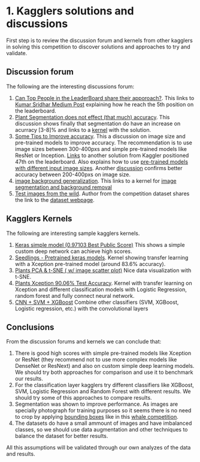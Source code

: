 # 1. Kagglers solutions and discussions
First step is to review the discussion forum and kernels from other kagglers in solving this competition to discover solutions and approaches to try and validate.

## Discussion forum
The following are the interesting discussions forum:
1. [Can Top People in the LeaderBoard share their apporoach?](https://www.kaggle.com/c/plant-seedlings-classification/discussion/53021). This links to [Kumar Sridhar Medium Post](https://medium.com/neuralspace/kaggle-1-winning-approach-for-image-classification-challenge-9c1188157a86) explaining how he reach the 5th position on the leaderboard.
2. [Plant Segmentation does not effect (that much) accuracy](https://www.kaggle.com/c/plant-seedlings-classification/discussion/45271). This discussion shows finally that segmentation do have an increase on acurracy [3-8]% and links to a [kernel](https://www.kaggle.com/gaborvecsei/plant-seedlings-fun-with-computer-vision) with the solution.
3. [Some Tips to Improve accuracy](https://www.kaggle.com/c/plant-seedlings-classification/discussion/46699). This a discussion on image size and pre-trained models to improve accuracy. The recommendation is to use image sizes between 300-400pxs and simple pre-trained models like ResNet or Inception. [Links](https://github.com/GodsDusk/Plant-Seedlings-Classification) to another solution from Kaggler positioned 47th on the leaderboard. Also explains how to use [pre-trained models with different input image sizes](https://stackoverflow.com/questions/44161967/keras-vggnet-pretrained-model-variable-sized-input). Another [discussion](https://www.kaggle.com/c/plant-seedlings-classification/discussion/45206) confirms better accuracy between 200-400pxs on image size.
4. [image background generalization](https://www.kaggle.com/c/plant-seedlings-classification/discussion/50323). This links to a kernel for [image segmentation and background removal](https://www.kaggle.com/ianchute/background-removal-cieluv-color-thresholding)
5. [Test images from the wild](https://www.kaggle.com/c/plant-seedlings-classification/discussion/44490). Author from the competition dataset shares the link to the [dataset webpage](https://vision.eng.au.dk/plant-seedlings-dataset/).

## Kagglers Kernels
The following are interesting sample kagglers kernels.
1. [Keras simple model (0.97103 Best Public Score)](https://www.kaggle.com/miklgr500/keras-simple-model-0-97103-best-public-score) This shows a simple custom deep network can achieve high scores.
2. [Seedlings - Pretrained keras models](https://www.kaggle.com/gaborfodor/seedlings-pretrained-keras-models). Kernel showing transfer learning with a Xception pre-trained model (around 83.6% accuracy).
3. [Plants PCA & t-SNE ( w/ image scatter plot)](https://www.kaggle.com/gaborvecsei/plants-t-sne) Nice data visualization with t-SNE.
4. [Plants Xception 90.06% Test Accuracy](https://www.kaggle.com/raoulma/plants-xception-90-06-test-accuracy). Kernel with transfer learning on Xception and different classification models with Logistic Regression, random forest and fully connect neural network.
5. [CNN + SVM + XGBoost](https://www.kaggle.com/matrixb/cnn-svm-xgboost) Combine other classifiers (SVM, XGBoost, Logistic regression, etc.) with the convolutional layers

## Conclusions
From the discussion forums and kernels we can conclude that:
1. There is good high scores with simple pre-trained models like Xception or ResNet (they recommend not to use more complex models like DenseNet or ResNext) and also on custom simple deep learning models. We should try both approaches for comparison and use it to benchmark our results. 
2. For the classification layer kagglers try different classifiers like XGBoost, SVM, Logistic Regression and Random Forest with different results. We should try some of this approaches to compare results.
3. Segmentation was shown to improve performance. As images are specially photograph for training purposes so it seems there is no need to crop by applying [bounding boxes](https://www.kaggle.com/martinpiotte/bounding-box-data-for-the-whale-flukes) like in this [whale competition](https://www.kaggle.com/c/humpback-whale-identification).
4. The datasets do have a small ammount of images and have imbalanced classes, so we should use data augmentation and other techniques to balance the dataset for better results.

All this assumptions will be validated through our own analyzes of the data and results.